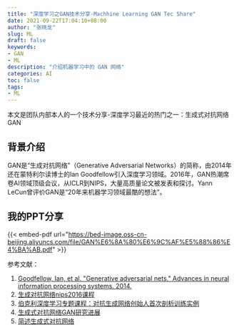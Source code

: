```yaml
---
title: "深度学习之GAN技术分享-Machhine Learning GAN Tec Share"
date: 2021-09-22T17:04:10+08:00
author: "张晓龙"
slug: ML
draft: false
keywords: 
- GAN
- ML
description: "介绍机器学习中的 GAN 网络" 
categories: AI
toc: false
tags: 
- ML
---
```


本文是团队内部本人的一个技术分享-深度学习最近的热门之一：生成式对抗网络GAN

## 背景介绍
GAN是“生成对抗网络”（Generative Adversarial Networks）的简称，由2014年还在蒙特利尔读博士的Ian Goodfellow引入深度学习领域。2016年，GAN热潮席卷AI领域顶级会议，从ICLR到NIPS，大量高质量论文被发表和探讨。Yann LeCun曾评价GAN是“20年来机器学习领域最酷的想法”。

## 我的PPT分享

{{< embed-pdf url="https://bed-image.oss-cn-beijing.aliyuncs.com/file/GAN%E6%8A%80%E6%9C%AF%E5%88%86%E4%BA%AB.pdf" >}}

参考文献：
1. [Goodfellow, Ian, et al. "Generative adversarial nets." Advances in neural information processing systems. 2014.]()
2. [生成对抗网络nips2016课程](https://zhuanlan.zhihu.com/uai-rocks)
3. [伯克利深度学习专题课程：对抗生成网络创始人首次剖析训练实例](https://mp.weixin.qq.com/s?__biz=MzI3MTA0MTk1MA==&mid=2651988584&idx=3&sn=e42bbbe2c447de44f465e568d467cebe&chksm=f1215699c656df8f46bbb8275ccb86dc55d63c018acba3f0f14ed55d0b9a9916bc1325cca7e9&mpshare=1&scene=1&srcid=1025xB3CzclBqrVMBZMxSgs1#rd)
4. [生成式对抗网络GAN研究进展](http://blog.csdn.net/Solomon1558/article/details/52537114)
5. [简述生成式对抗网络](https://chenrudan.github.io/blog/2016/11/12/gan.html)
